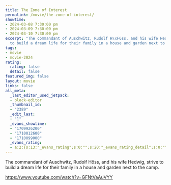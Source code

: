 ```yaml
---
title: The Zone of Interest
permalink: /movie/the-zone-of-interest/
showtime:
- 2024-03-08 7:30:00 pm
- 2024-03-09 7:30:00 pm
- 2024-03-10 7:30:00 pm
excerpt: "The commandant of Auschwitz, Rudolf H\xF6ss, and his wife Hedwig, strive
  to build a dream life for their family in a house and garden next to the camp."
tags:
- movie
- movie-2024
rating:
  rating: false
  detail: false
featured_img: false
layout: movie
links: false
all_meta:
  _last_editor_used_jetpack:
  - block-editor
  _thumbnail_id:
  - "2389"
  _edit_last:
  - "1"
  _evans_showtime:
  - "1709926200"
  - "1710012600"
  - "1710099000"
  _evans_rating:
  - a:2:{s:13:"_evans_rating";s:0:"";s:20:"_evans_rating_detail";s:0:"";}
---
```


The commandant of Auschwitz, Rudolf Höss, and his wife Hedwig, strive to build a dream life for their family in a house and garden next to the camp.

https://www.youtube.com/watch?v=GFNtVaAuVYY 